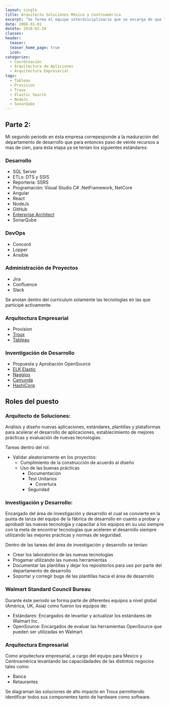 ```yaml
---
layout: single
title: Arquitecto Soluciones México y Centroamérica
excerpt: "Se forma el equipo interdisciplinario que se encarga de que las nuevas soluciones seán integradas a las soluciones existentes y que cumplan los estándades y normas de seguridad."
date: 2008-01-01
dateto: 2018-02-28
classes: 
header: 
  teaser: 
  teaser_home_page: true
  icon: 
categories:
  - Coordinación
  - Arquitectura de Apliciones
  - Arquitectura Empresarial
tags: 
  - Tableau
  - Provision
  - Troux
  - Elastic Search
  - NodeJs
  - SonarQube
---
```



## Parte 2: 

Mi segundo periodo en ésta empresa correpesponde a la maduración del departamento de desarrollo que para entonces paso de veinte recursos a mas de cien, para ésta etapa ya se tenían los siguientes estándares:

### Desarrollo

- SQL Server
- ETLs: DTS y SSIS
- Reportería: SSRS
- Programación: Visual Studio C# .NetFramework, NetCore
- Angular
- React
- NodeJs
- GitHub
- [Enterprise Architect](https://sparxsystems.com/products/ea/)
- SonarQube

### DevOps

- Concord
- Lopper
- Ansible

### Administración de Proyectos

- Jira
- Confluence
- Slack

Se anotan dentro del curriculum solamente las tecnologías en las que participé activamente.

### Arquitectura Empresarial

- Provision
- [Troux](https://www.planview.com/acquisitions/about-troux/)
- [Tableau](https://www.tableau.com/)

### Inventigación de Desarrollo

- Propuesta y Aprobación OpenSource
- [ELK Elastic](https://www.elastic.co/es/what-is/elk-stack)
- [Naggios](https://www.nagios.com/)
- [Camunda](https://camunda.com/)
- [HashiCorp](https://www.hashicorp.com/)


## Roles del puesto

### Arquitecto de Soluciones:

Análisis y diseño nuevas aplicaciones, estándares, plantillas y plataformas para acelerar el desarrollo de aplicaciones, establecimiento de mejores prácticas y evaluación de nuevas tecnologías.

Tareas dentro del rol:

- Validar aleatoriamente en los proyectos:
  - Cumplimiento de la construcción de acuerdo al diseño
  - Uso de las buenas prácticas
    - Documentación
    - Test Unitarios
      - Covertura
    - Seguridad

### Investigación y Desarrollo:

Encargado del área de investigación y desarrollo el cual se convierte en la punta de lanza del equipo de la fábrica de desarrollo en cuanto a probar y aprobadr las nuevas tecnología y capacitar a los equipos en su uso siempre con la meta de encontrar tecnologías que aceleren el desarrollo siempre utilizando las mejores prácticas y normas de seguridad.

Dentro de las tareas del área de investigación y desarrollo se tenían:

- Crear los laboratorios de las nuevas tecnologías
- Progamar utilizando las nuevas herramientas
- Documentar las plantillas y dejar los repositorios para uso por parte del departamento de desarrollo
- Soportar y corregir bugs de las plantillas hacia el área de desarrollo

### Walmart Standard Council Bureau 

Durante éste periodo se forma parte de diferentes equipos a nivel global (América, UK, Asia) como fueron los equipos de:

- Estándares: Encargados de levantar y actualizar los estándares de Walmart Inc.
- OpenSource: Encargados de evaluar las herramientas OpenSource que pueden ser utilizadas en Walmart

### Arquitectura Empresarial

Como arquitectura empresarial, a cargo del equipo para Mexico y Centroamérica levantando las capacidadades de las distintos negocios tales como:

- Banca
- Retaurantes

Se diagraman las soluciones de alto impacto en Troux permitiendo identificar todos sus componentes tanto de hardware como software.



  